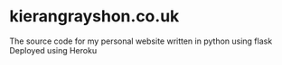 # kierangrayshon.co.uk

The source code for my personal website written in python using flask
Deployed using Heroku
